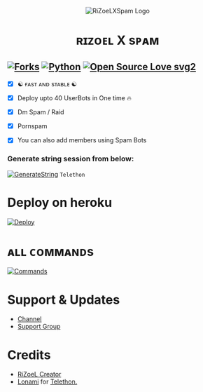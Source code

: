<p align="center">
  <img src="./resources/logo.jpg" alt="RiZoeLXSpam Logo">
</p>
<h1 align="center">
  <b>ʀɪᴢᴏᴇʟ X sᴘᴀᴍ</b>
</h1>

[![Forks](https://img.shields.io/github/forks/MrRizoel/RiZoeLXSpam?style=flat-square&color=orange)](https://github.com/MrRizoel/RiZoeLXSpam/fork)
[![Python](https://img.shields.io/badge/Python-v3.9.7-blue)](https://www.python.org/)
[![Open Source Love svg2](https://badges.frapsoft.com/os/v2/open-source.svg?v=103)](https://github.com/MrRizoel/RiZoeLXSpam)   
----
 
- [x] ☯︎ ғᴀsᴛ ᴀɴᴅ sᴛᴀʙʟᴇ ☯︎
- [x] Deploy upto 40 UserBots in One time 🔥
- [x] Dm Spam / Raid
- [x] Pornspam
- [x] You can also add members using Spam Bots


### Generate string session from below:

[![GenerateString](https://img.shields.io/badge/RiZoeLXSpam-String-yellowgreen)](https://replit.com/@RiZoeL/RiZoeLXSpam#main.py) ``Telethon``

# Deploy on heroku

[![Deploy](https://www.herokucdn.com/deploy/button.svg)](https://heroku.com/deploy?template=https://github.com/Tusharlovekirti/LODAOPP)


# ᴀʟʟ ᴄᴏᴍᴍᴀɴᴅs
[![Commands](https://img.shields.io/badge/RiZoeLXSpam-CMDS-blue)](https://t.me/Resourcez/4)

# Support & Updates
* [Channel](https://t.me/RiZoeLX)
* [Support Group](https://t.me/DNHxHELL)

# Credits
* [RiZoeL Creator](https://github.com/MrRizoel)
* [Lonami](https://github.com/LonamiWebs/) for [Telethon.](https://github.com/LonamiWebs/Telethon)
